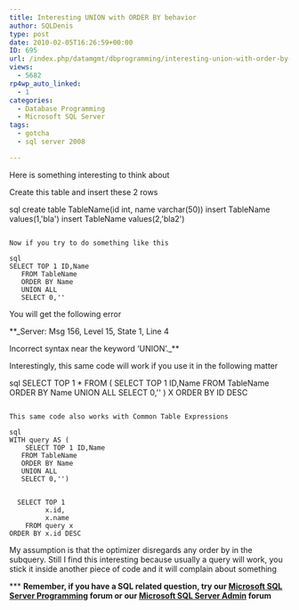 ```yaml
---
title: Interesting UNION with ORDER BY behavior
author: SQLDenis
type: post
date: 2010-02-05T16:26:59+00:00
ID: 695
url: /index.php/datamgmt/dbprogramming/interesting-union-with-order-by-behaviou/
views:
  - 5682
rp4wp_auto_linked:
  - 1
categories:
  - Database Programming
  - Microsoft SQL Server
tags:
  - gotcha
  - sql server 2008

---
```

Here is something interesting to think about

Create this table and insert these 2 rows

sql
create table TableName(id int, name varchar(50))
insert TableName values(1,'bla')
insert TableName values(2,'bla2')
```

Now if you try to do something like this

sql
SELECT TOP 1 ID,Name
   FROM TableName
   ORDER BY Name
   UNION ALL
   SELECT 0,''
```

You will get the following error

**_Server: Msg 156, Level 15, State 1, Line 4
  
Incorrect syntax near the keyword &#8216;UNION&#8217;._**

Interestingly, this same code will work if you use it in the following matter

sql
SELECT TOP 1 *
FROM (
   SELECT TOP 1 ID,Name
   FROM TableName
   ORDER BY Name
   UNION ALL
   SELECT 0,''
) X
ORDER BY ID DESC
```

This same code also works with Common Table Expressions

sql
WITH query AS (
    SELECT TOP 1 ID,Name
   FROM TableName
   ORDER BY Name
   UNION ALL
   SELECT 0,'')


  SELECT TOP 1
         x.id,
         x.name
    FROM query x
ORDER BY x.id DESC
```

My assumption is that the optimizer disregards any order by in the subquery. Still I find this interesting because usually a query will work, you stick it inside another piece of code and it will complain about something

\*** **Remember, if you have a SQL related question, try our [Microsoft SQL Server Programming][1] forum or our [Microsoft SQL Server Admin][2] forum**<ins></ins>

 [1]: http://forum.ltd.local/viewforum.php?f=17
 [2]: http://forum.ltd.local/viewforum.php?f=22